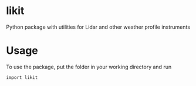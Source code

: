 # likit
Python package with utilities for Lidar and other weather profile instruments


# Usage
To use the package, put the folder in your working directory and run

```import likit```
